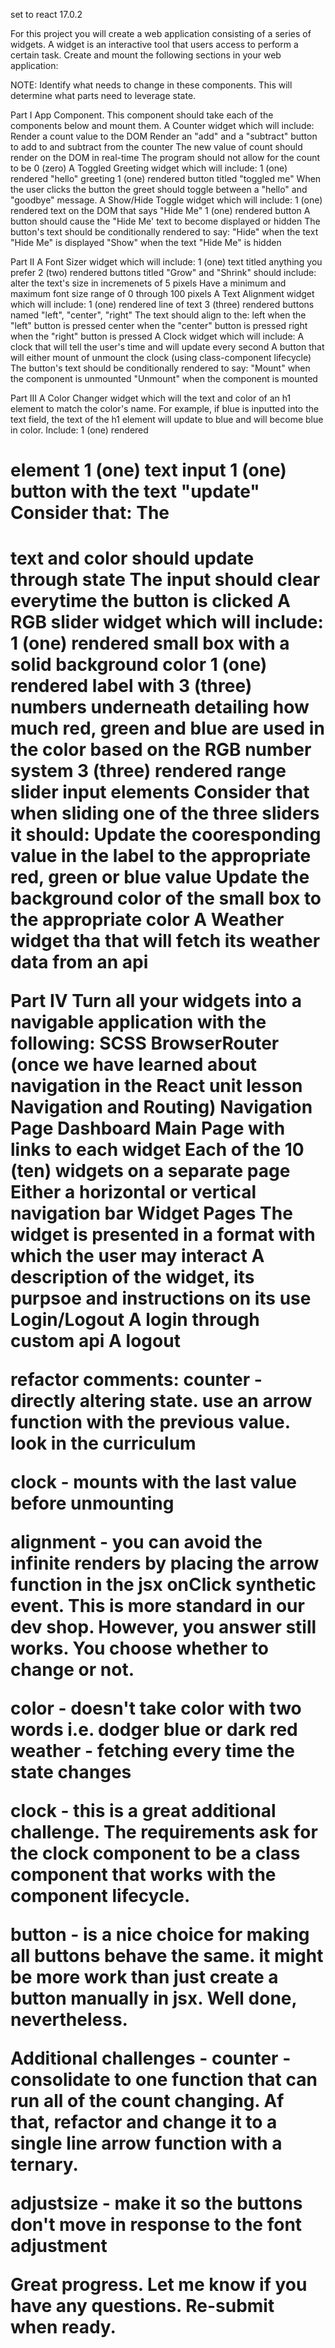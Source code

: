 set to react 17.0.2

For this project you will create a web application consisting of a series of widgets. A widget is an interactive tool that users access to perform a certain task. Create and mount the following sections in your web application:

NOTE: Identify what needs to change in these components. This will determine what parts need to leverage state.

Part I
App Component. This component should take each of the components below and mount them.
A Counter widget which will include:
Render a count value to the DOM
Render an "add" and a "subtract" button to add to and subtract from the counter
The new value of count should render on the DOM in real-time
The program should not allow for the count to be 0 (zero)
A Toggled Greeting widget which will include:
1 (one) rendered "hello" greeting
1 (one) rendered button titled "toggled me"
When the user clicks the button the greet should toggle between a "hello" and "goodbye" message.
A Show/Hide Toggle widget which will include:
1 (one) rendered text on the DOM that says "Hide Me"
1 (one) rendered button
A button should cause the "Hide Me' text to become displayed or hidden
The button's text should be conditionally rendered to say:
"Hide" when the text "Hide Me" is displayed
"Show" when the text "Hide Me" is hidden

Part II
A Font Sizer widget which will include:
1 (one) text titled anything you prefer
2 (two) rendered buttons titled "Grow" and "Shrink" should include:
alter the text's size in incremenets of 5 pixels
Have a minimum and maximum font size range of 0 through 100 pixels
A Text Alignment widget which will include:
1 (one) rendered line of text
3 (three) rendered buttons named "left", "center", "right"
The text should align to the:
left when the "left" button is pressed
center when the "center" button is pressed
right when the "right" button is pressed
A Clock widget which will include:
A clock that will tell the user's time and will update every second
A button that will either mount of unmount the clock (using class-component lifecycle)
The button's text should be conditionally rendered to say:
"Mount" when the component is unmounted
"Unmount" when the component is mounted

Part III
A Color Changer widget which will the text and color of an h1 element to match the color's name. For example, if blue is inputted into the text field, the text of the h1 element will update to blue and will become blue in color. Include:
1 (one) rendered <h1> element
1 (one) text input
1 (one) button with the text "update"
Consider that:
The <h1> text and color should update through state
The input should clear everytime the button is clicked
A RGB slider widget which will include:
1 (one) rendered small box with a solid background color
1 (one) rendered label with 3 (three) numbers underneath detailing how much red, green and blue are used in the color based on the RGB number system
3 (three) rendered range slider input elements
Consider that when sliding one of the three sliders it should:
Update the cooresponding value in the label to the appropriate red, green or blue value
Update the background color of the small box to the appropriate color
A Weather widget tha that will fetch its weather data from an api

Part IV
Turn all your widgets into a navigable application with the following:
SCSS
BrowserRouter (once we have learned about navigation in the React unit lesson Navigation and Routing)
Navigation Page
Dashboard Main Page with links to each widget
Each of the 10 (ten) widgets on a separate page
Either a horizontal or vertical navigation bar
Widget Pages
The widget is presented in a format with which the user may interact
A description of the widget, its purpsoe and instructions on its use
Login/Logout
A login through custom api
A logout

refactor comments:
counter - directly altering state. use an arrow function with the previous value. look in the curriculum

clock - mounts with the last value before unmounting

alignment - you can avoid the infinite renders by placing the arrow function in the jsx onClick synthetic event. This is more standard in our dev shop. However, you answer still works. You choose whether to change or not.

color - doesn't take color with two words i.e. dodger blue or dark red
weather - fetching every time the state changes

clock - this is a great additional challenge. The requirements ask for the clock component to be a class component that works with the component lifecycle.

button - is a nice choice for making all buttons behave the same. it might be more work than just create a button manually in jsx. Well done, nevertheless.

Additional challenges -
counter - consolidate to one function that can run all of the count changing. Af that, refactor and change it to a single line arrow function with a ternary.

adjustsize - make it so the buttons don't move in response to the font adjustment

Great progress. Let me know if you have any questions. Re-submit when ready.
